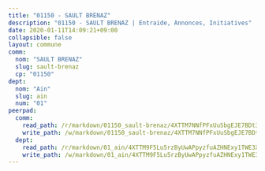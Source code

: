 ```yaml
---
title: "01150 - SAULT BRENAZ"
description: "01150 - SAULT BRENAZ | Entraide, Annonces, Initiatives"
date: 2020-01-11T14:09:21+09:00
collapsible: false
layout: commune
comm:
  nom: "SAULT BRENAZ"
  slug: sault-brenaz
  cp: "01150"
dept:
  nom: "Ain"
  slug: ain
  num: "01"
peerpad:
  comm:
    read_path: /r/markdown/01150_sault-brenaz/4XTTM7NNfPFxUuSbgEJE7BDt3wEkCZNaxX3nhwJxccauaHaoz
    write_path: /w/markdown/01150_sault-brenaz/4XTTM7NNfPFxUuSbgEJE7BDt3wEkCZNaxX3nhwJxccauaHaoz-K3TgUoEp6BQGD3NidVyesRTMdwnUB56Ri27nKYaJm7FeshVkBPp9ubt7X8J4fUzr58tSpxDce7Qi4L1ST31tNSJzeZXRq3u6brkWHLFzcevQiETG3o235d9r58Dick7PC931o2Ta
  dept:
    read_path: /r/markdown/01_ain/4XTTM9F5Lu5rzByUwAPpyzfuAZHNExy1TWE3X3wiTrPFfiAJr
    write_path: /w/markdown/01_ain/4XTTM9F5Lu5rzByUwAPpyzfuAZHNExy1TWE3X3wiTrPFfiAJr-K3TgUnxzeFoJA4CB58vXNvKXURJneTNZHUsypAQGicGiZu7AS2sPbjspGpj7s3MmMv58YhkLaSUMQMHaiKAfoMv6wF36Urxbqqh8MmnXpnKkbVhnAishABEkMRAiyAt8GGJ1Jer2
---
```


